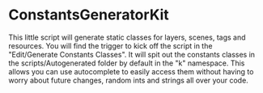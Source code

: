 ConstantsGeneratorKit
=====================

This little script will generate static classes for layers, scenes, tags and resources. You will find the trigger to kick off the script in the "Edit/Generate Constants Classes". It will spit out the constants classes in the scripts/Autogenerated folder by default in the "k" namespace. This allows you can use autocomplete to easily access them without having to worry about future changes, random ints and strings all over your code.
